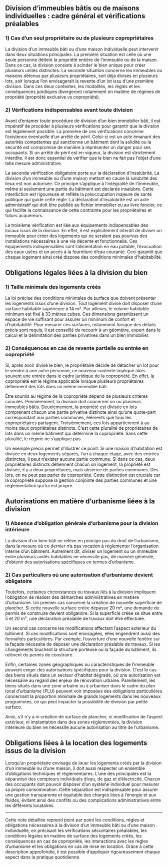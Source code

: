 ## Division d’immeubles bâtis ou de maisons individuelles : cadre général et vérifications préalables

### 1) Cas d’un seul propriétaire ou de plusieurs copropriétaires

La division d’un immeuble bâti ou d’une maison individuelle peut intervenir dans deux situations principales. La première situation est celle où une seule personne détient la propriété entière de l’immeuble ou de la maison. Dans ce cas, la division consiste à scinder le bien unique pour créer plusieurs unités distinctes. La seconde situation concerne les immeubles ou maisons détenus par plusieurs propriétaires, soit déjà divisés en plusieurs lots, soit lorsque l’on envisagerait la revente d’un lot issu d’une première division. Dans ces deux contextes, les modalités, les règles et les conséquences juridiques divergeront notamment en matière de régimes de propriété (propriété exclusive vs copropriété).

### 2) Vérifications indispensables avant toute division

Avant d’entamer toute procédure de division d’un bien immobilier bâti, il est impératif de procéder à plusieurs vérifications pour garantir que la division est légalement possible. La première de ces vérifications concerne l’existence éventuelle d’un arrêté de péril. Celui-ci est un acte émanant des autorités compétentes qui sanctionne un bâtiment dont la solidité ou la sécurité est compromise de manière à représenter un danger pour ses occupants. Si un arrêté de péril est en vigueur, la division est strictement interdite. Il est donc essentiel de vérifier que le bien ne fait pas l’objet d’une telle mesure administrative.

La seconde vérification obligatoire porte sur la déclaration d’insalubrité. La division d’un immeuble ou d’une maison mettant en cause la salubrité des lieux est non autorisée. Ce principe s’applique à l’intégralité de l’immeuble, même si seulement une partie du bâtiment est déclarée insalubre. Cette interdiction est rigoureuse et reflète la préoccupation majeure de santé publique qui guide cette règle. La déclaration d’insalubrité est un acte administratif qui doit être publiée au fichier immobilier ou au livre foncier, ce qui facilite la connaissance de cette contrainte pour les propriétaires et futurs acquéreurs.

La troisième vérification est liée aux équipements indispensables des locaux issus de la division. En effet, il est explicitement interdit de diviser un immeuble pour créer des logements qui ne seraient pas pourvus des installations nécessaires à une vie décente et fonctionnelle. Ces équipements indispensables sont l’alimentation en eau potable, l’évacuation des eaux usées et un accès à la fourniture d’eau courante. Ceci garantit que chaque logement ainsi créé dispose des conditions minimales d’habitabilité.

## Obligations légales liées à la division du bien

### 1) Taille minimale des logements créés

La loi précise des conditions minimales de surface que doivent présenter les logements issus d’une division. Tout logement divisé doit disposer d’une surface habitable supérieure à 14 m². Par ailleurs, le volume habitable minimum est fixé à 33 mètres cubes. Ces dimensions garantissent un espace de vie suffisant pour assurer un minimum de confort et d’habitabilité. Pour mesurer ces surfaces, notamment lorsque des détails précis sont requis, il est conseillé de recourir à un géomètre, expert dans le calcul et la délimitation des parties privatives dans un bien immobilier.

### 2) Conséquences en cas de revente partielle ou entrée en copropriété

Si, après avoir divisé le bien, le propriétaire décide de détacher un lot pour le vendre à une autre personne, ce nouveau contexte implique alors souvent une entrée dans le cadre juridique de la copropriété. En effet, la copropriété est le régime applicable lorsque plusieurs propriétaires détiennent des lots dans un même immeuble bâti.

Être soumis au régime de la copropriété dépend de plusieurs critères cumulés. Premièrement, la division doit concerner un ou plusieurs immeubles bâtis. Deuxièmement, la propriété est divisée en lots comprenant chacun une partie privative distincte ainsi qu’une quote-part correspondant aux parties communes, éléments que tous les copropriétaires partagent. Troisièmement, ces lots appartiennent à au moins deux propriétaires distincts. C’est cette pluralité de propriétaires de lots dans un même bâtiment qui détermine la copropriété. Sans cette pluralité, le régime ne s’applique pas.

Un exemple précis permet d’illustrer ce point. Si une maison d’habitation est divisée en deux logements séparés, l’un à chaque étage, avec des entrées distinctes, il peut n’exister aucune partie commune. Si dans ce cas, deux propriétaires distincts détiennent chacun un logement, la propriété est divisée, il y a deux propriétaires, mais absence de parties communes. Dès lors, on ne peut pas parler de copropriété. Cette distinction est cruciale car la copropriété suppose la gestion conjointe des parties communes et une réglementation qui lui est propre.

## Autorisations en matière d’urbanisme liées à la division

### 1) Absence d’obligation générale d’urbanisme pour la division intérieure

La division d’un bien bâti ne relève en principe pas du droit de l’urbanisme, dans la mesure où ce dernier n’a pas vocation à réglementer l’organisation interne d’un bâtiment. Autrement dit, diviser un logement ou un immeuble entre plusieurs unités habitables ne nécessite pas, de manière générale, d’obtenir des autorisations spécifiques en termes d’urbanisme.

### 2) Cas particuliers où une autorisation d’urbanisme devient obligatoire

Toutefois, certaines circonstances ou travaux liés à la division impliquent l’obligation de réaliser des démarches administratives en matière d’urbanisme. Un premier cas concerne la création de nouvelle superficie de plancher. Si cette nouvelle surface créée dépasse 20 m², une demande de permis de construire devient obligatoire. Si la superficie créée se situe entre 5 et 20 m², une déclaration préalable de travaux doit être effectuée.

Un second cas concerne les modifications affectant l’aspect extérieur du bâtiment. Si ces modifications sont envisagées, elles engendrent aussi des formalités particulières. Par exemple, l’ouverture d’une nouvelle fenêtre sur la façade nécessite de déposer une déclaration préalable de travaux. Si les changements touchent la structure porteuse ou la façade du bâtiment, ils relèvent du permis de construire.

Enfin, certaines zones géographiques ou caractéristiques de l’immeuble peuvent exiger des autorisations spécifiques pour la division. C’est le cas des biens situés dans un secteur d’habitat dégradé, où une autorisation est nécessaire au regard des enjeux de rénovation urbaine. Pareillement, les biens situés dans une zone urbaine ou à urbaniser dans le cadre du plan local d’urbanisme (PLU) peuvent voir imposées des obligations particulières concernant la proportion minimale de grands logements dans les nouveaux programmes, ce qui peut impacter la possibilité de division par petite surface.

Ainsi, s’il n’y a ni création de surface de plancher, ni modification de l’aspect extérieur, ni implantation dans des zones réglementées, la division intérieure du bien ne nécessite aucune autorisation au titre de l’urbanisme.

## Obligations liées à la location des logements issus de la division

Lorsqu’un propriétaire envisage de louer les logements créés par la division d’un immeuble ou d’une maison, il doit aussi respecter un ensemble d’obligations techniques et réglementaires. L’une des principales est la séparation des compteurs individuels d’eau, de gaz et d’électricité. Chacun des occupants doit pouvoir disposer d’un système individuel pour mesurer sa propre consommation. Cette séparation est indispensable pour assurer une gestion transparente et équitable des charges liées à l’énergie et aux fluides, évitant ainsi des conflits ou des complications administratives entre les différents locataires.

---

Cette note détaillée reprend point par point les conditions, règles et obligations nécessaires à la division d’un immeuble bâti ou d’une maison individuelle, en précisant les vérifications sécuritaires préalables, les conditions légales en matière de surface des logements créés, les conséquences en cas de copropriété, les interactions avec les règles d’urbanisme et les obligations en cas de mise en location. Grâce à cette description approfondie, il est possible d’appliquer rigoureusement chaque aspect dans la pratique quotidienne.